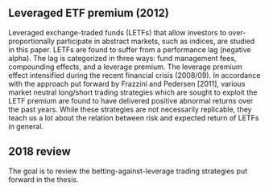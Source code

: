 ## Leveraged ETF premium (2012)

Leveraged exchange-traded funds (LETFs) that allow investors to over-proportionally participate in abstract markets, such as indices, are studied in this paper. LETFs are found to suffer from a performance lag (negative alpha). The lag is categorized in three ways: fund management fees, compounding effects, and a leverage premium. The leverage premium effect intensified during the recent financial crisis (2008/09). In accordance with the approach put forward by Frazzini and Pedersen [2011], various market neutral long/short trading strategies which are sought to exploit the LETF premium are found to have delivered positive abnormal returns over the past years. While these strategies are not necessarily replicable, they teach us a lot about the relation between risk and expected return of LETFs in general.

## 2018 review

The goal is to review the betting-against-leverage trading strategies put forward in the thesis.